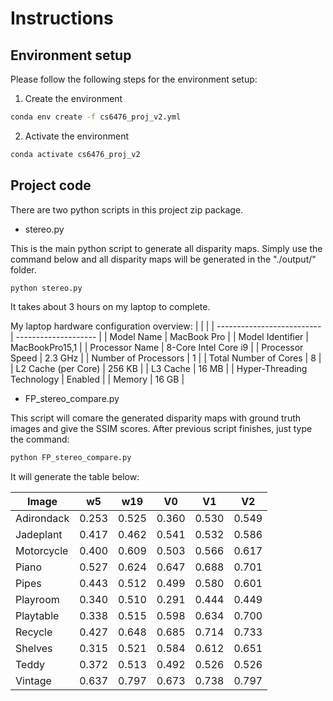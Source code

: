 # Instructions

## Environment setup

Please follow the following steps for the environment setup:

1. Create the environment
```bash
conda env create -f cs6476_proj_v2.yml
```
2. Activate the environment
```bash
conda activate cs6476_proj_v2
```

## Project code

There are two python scripts in this project zip package.

* stereo.py

This is the main python script to generate all disparity maps. Simply use the command below and all disparity maps will be generated in the "./output/" folder.
```bash
python stereo.py
```

It takes about 3 hours on my laptop to complete.

My laptop hardware configuration overview:
|                            |                      |
| -------------------------- | -------------------- |
| Model Name                 | MacBook Pro          |
| Model Identifier           | MacBookPro15,1       |
| Processor Name             | 8-Core Intel Core i9 |
| Processor Speed            | 2.3 GHz              |
| Number of Processors       | 1                    |
| Total Number of Cores      | 8                    |
| L2 Cache (per Core)        | 256 KB               |
| L3 Cache                   | 16 MB                |
| Hyper-Threading Technology | Enabled              |
| Memory                     | 16 GB                |


* FP_stereo_compare.py

This script will comare the generated disparity maps with ground truth images and give the SSIM scores.
After previous script finishes, just type the command:

```bash
python FP_stereo_compare.py
```

It will generate the table below:

| Image      | w5    | w19   | V0    | V1    | V2    |
| ---------- | ----- | ----- | ----- | ----- | ----- |
| Adirondack | 0.253 | 0.525 | 0.360 | 0.530 | 0.549 |
| Jadeplant  | 0.417 | 0.462 | 0.541 | 0.532 | 0.586 |
| Motorcycle | 0.400 | 0.609 | 0.503 | 0.566 | 0.617 |
| Piano      | 0.527 | 0.624 | 0.647 | 0.688 | 0.701 |
| Pipes      | 0.443 | 0.512 | 0.499 | 0.580 | 0.601 |
| Playroom   | 0.340 | 0.510 | 0.291 | 0.444 | 0.449 |
| Playtable  | 0.338 | 0.515 | 0.598 | 0.634 | 0.700 |
| Recycle    | 0.427 | 0.648 | 0.685 | 0.714 | 0.733 |
| Shelves    | 0.315 | 0.521 | 0.584 | 0.612 | 0.651 |
| Teddy      | 0.372 | 0.513 | 0.492 | 0.526 | 0.526 |
| Vintage    | 0.637 | 0.797 | 0.673 | 0.738 | 0.797 |

